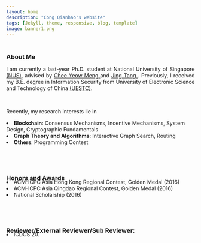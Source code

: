 ```yaml
---
layout: home
description: "Cong Qianhao's website"
tags: [Jekyll, theme, responsive, blog, template]
image: banner1.png
---
```

<h3 style="margin-bottom:0px;padding-top:20px;">About Me</h3>

<p align="justify">I am currently a last-year Ph.D. student at National University of Singapore <a href="https://www.nus.edu.sg/" target="_blank">(NUS)</a>, advised by <a href="https://scholar.google.com.sg/citations?user=99AJNXEAAAAJ" target="_blank"> Chee Yeow Meng </a> and <a href="https://sites.google.com/view/jtang" target="_blank"> Jing Tang </a>. Previously, I received my B.E. degree in Information Security from  University of Electronic Science and Technology of China <a href="https://en.uestc.edu.cn/" target="_blank">(UESTC)</a>. </p>
<br>

<p align="justify">Recently, my research interests lie in</p>
<li>	    
<b>Blockchain</b>:  Consensus Mechanisms, Incentive Mechanisms, System Design, Cryptographic Fundamentals
</li>
<li>	    
<b>Graph Theory and Algorithms</b>:  Interactive Graph Search, Routing
</li>
<li>	    
<b>Others</b>:  Programming Contest
</li>
<br>
<br>

<h3 style="margin-bottom:-8px;padding-top:20px;">Honors and Awards</h3>
<li>	    
ACM-ICPC Asia Hong Kong Regional Contest, Golden Medal (2016)
</li>
<li>	    
ACM-ICPC Asia Qingdao Regional Contest, Golden Medal (2016)
</li>
<li>	    
National Scholarship (2016)
</li>
<br>
<br>

<h3 style="margin-bottom:-8px;padding-top:20px;">Reviewer/External Reviewer/Sub Reviewer:</h3>
<li> ICDCS'20.
</li>
<br>
<br>
